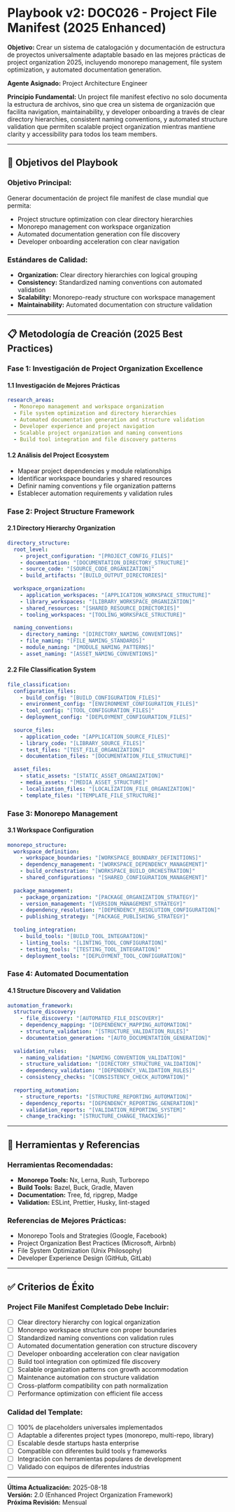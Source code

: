 # Playbook v2: DOC026 - Project File Manifest (2025 Enhanced)

**Objetivo:** Crear un sistema de catalogación y documentación de estructura de proyectos universalmente adaptable basado en las mejores prácticas de project organization 2025, incluyendo monorepo management, file system optimization, y automated documentation generation.

**Agente Asignado:** Project Architecture Engineer

**Principio Fundamental:** Un project file manifest efectivo no solo documenta la estructura de archivos, sino que crea un sistema de organización que facilita navigation, maintainability, y developer onboarding a través de clear directory hierarchies, consistent naming conventions, y automated structure validation que permiten scalable project organization mientras mantiene clarity y accessibility para todos los team members.

---

## 🎯 Objetivos del Playbook

### **Objetivo Principal:**
Generar documentación de project file manifest de clase mundial que permita:
- Project structure optimization con clear directory hierarchies
- Monorepo management con workspace organization
- Automated documentation generation con file discovery
- Developer onboarding acceleration con clear navigation

### **Estándares de Calidad:**
- **Organization:** Clear directory hierarchies con logical grouping
- **Consistency:** Standardized naming conventions con automated validation
- **Scalability:** Monorepo-ready structure con workspace management
- **Maintainability:** Automated documentation con structure validation

---

## 📋 Metodología de Creación (2025 Best Practices)

### **Fase 1: Investigación de Project Organization Excellence**

#### **1.1 Investigación de Mejores Prácticas**
```yaml
research_areas:
  - Monorepo management and workspace organization
  - File system optimization and directory hierarchies
  - Automated documentation generation and structure validation
  - Developer experience and project navigation
  - Scalable project organization and naming conventions
  - Build tool integration and file discovery patterns
```

#### **1.2 Análisis del Project Ecosystem**
- Mapear project dependencies y module relationships
- Identificar workspace boundaries y shared resources
- Definir naming conventions y file organization patterns
- Establecer automation requirements y validation rules

### **Fase 2: Project Structure Framework**

#### **2.1 Directory Hierarchy Organization**
```yaml
directory_structure:
  root_level:
    - project_configuration: "[PROJECT_CONFIG_FILES]"
    - documentation: "[DOCUMENTATION_DIRECTORY_STRUCTURE]"
    - source_code: "[SOURCE_CODE_ORGANIZATION]"
    - build_artifacts: "[BUILD_OUTPUT_DIRECTORIES]"
  
  workspace_organization:
    - application_workspaces: "[APPLICATION_WORKSPACE_STRUCTURE]"
    - library_workspaces: "[LIBRARY_WORKSPACE_ORGANIZATION]"
    - shared_resources: "[SHARED_RESOURCE_DIRECTORIES]"
    - tooling_workspaces: "[TOOLING_WORKSPACE_STRUCTURE]"
  
  naming_conventions:
    - directory_naming: "[DIRECTORY_NAMING_CONVENTIONS]"
    - file_naming: "[FILE_NAMING_STANDARDS]"
    - module_naming: "[MODULE_NAMING_PATTERNS]"
    - asset_naming: "[ASSET_NAMING_CONVENTIONS]"
```

#### **2.2 File Classification System**
```yaml
file_classification:
  configuration_files:
    - build_config: "[BUILD_CONFIGURATION_FILES]"
    - environment_config: "[ENVIRONMENT_CONFIGURATION_FILES]"
    - tool_config: "[TOOL_CONFIGURATION_FILES]"
    - deployment_config: "[DEPLOYMENT_CONFIGURATION_FILES]"
  
  source_files:
    - application_code: "[APPLICATION_SOURCE_FILES]"
    - library_code: "[LIBRARY_SOURCE_FILES]"
    - test_files: "[TEST_FILE_ORGANIZATION]"
    - documentation_files: "[DOCUMENTATION_FILE_STRUCTURE]"
  
  asset_files:
    - static_assets: "[STATIC_ASSET_ORGANIZATION]"
    - media_assets: "[MEDIA_ASSET_STRUCTURE]"
    - localization_files: "[LOCALIZATION_FILE_ORGANIZATION]"
    - template_files: "[TEMPLATE_FILE_STRUCTURE]"
```

### **Fase 3: Monorepo Management**

#### **3.1 Workspace Configuration**
```yaml
monorepo_structure:
  workspace_definition:
    - workspace_boundaries: "[WORKSPACE_BOUNDARY_DEFINITIONS]"
    - dependency_management: "[WORKSPACE_DEPENDENCY_MANAGEMENT]"
    - build_orchestration: "[WORKSPACE_BUILD_ORCHESTRATION]"
    - shared_configurations: "[SHARED_CONFIGURATION_MANAGEMENT]"
  
  package_management:
    - package_organization: "[PACKAGE_ORGANIZATION_STRATEGY]"
    - version_management: "[VERSION_MANAGEMENT_STRATEGY]"
    - dependency_resolution: "[DEPENDENCY_RESOLUTION_CONFIGURATION]"
    - publishing_strategy: "[PACKAGE_PUBLISHING_STRATEGY]"
  
  tooling_integration:
    - build_tools: "[BUILD_TOOL_INTEGRATION]"
    - linting_tools: "[LINTING_TOOL_CONFIGURATION]"
    - testing_tools: "[TESTING_TOOL_INTEGRATION]"
    - deployment_tools: "[DEPLOYMENT_TOOL_CONFIGURATION]"
```

### **Fase 4: Automated Documentation**

#### **4.1 Structure Discovery and Validation**
```yaml
automation_framework:
  structure_discovery:
    - file_discovery: "[AUTOMATED_FILE_DISCOVERY]"
    - dependency_mapping: "[DEPENDENCY_MAPPING_AUTOMATION]"
    - structure_validation: "[STRUCTURE_VALIDATION_RULES]"
    - documentation_generation: "[AUTO_DOCUMENTATION_GENERATION]"
  
  validation_rules:
    - naming_validation: "[NAMING_CONVENTION_VALIDATION]"
    - structure_validation: "[DIRECTORY_STRUCTURE_VALIDATION]"
    - dependency_validation: "[DEPENDENCY_VALIDATION_RULES]"
    - consistency_checks: "[CONSISTENCY_CHECK_AUTOMATION]"
  
  reporting_automation:
    - structure_reports: "[STRUCTURE_REPORTING_AUTOMATION]"
    - dependency_reports: "[DEPENDENCY_REPORTING_GENERATION]"
    - validation_reports: "[VALIDATION_REPORTING_SYSTEM]"
    - change_tracking: "[STRUCTURE_CHANGE_TRACKING]"
```

---

## 🔧 Herramientas y Referencias

### **Herramientas Recomendadas:**
- **Monorepo Tools:** Nx, Lerna, Rush, Turborepo
- **Build Tools:** Bazel, Buck, Gradle, Maven
- **Documentation:** Tree, fd, ripgrep, Madge
- **Validation:** ESLint, Prettier, Husky, lint-staged

### **Referencias de Mejores Prácticas:**
- Monorepo Tools and Strategies (Google, Facebook)
- Project Organization Best Practices (Microsoft, Airbnb)
- File System Optimization (Unix Philosophy)
- Developer Experience Design (GitHub, GitLab)

---

## ✅ Criterios de Éxito

### **Project File Manifest Completado Debe Incluir:**
- [ ] Clear directory hierarchy con logical organization
- [ ] Monorepo workspace structure con proper boundaries
- [ ] Standardized naming conventions con validation rules
- [ ] Automated documentation generation con structure discovery
- [ ] Developer onboarding acceleration con clear navigation
- [ ] Build tool integration con optimized file discovery
- [ ] Scalable organization patterns con growth accommodation
- [ ] Maintenance automation con structure validation
- [ ] Cross-platform compatibility con path normalization
- [ ] Performance optimization con efficient file access

### **Calidad del Template:**
- [ ] 100% de placeholders universales implementados
- [ ] Adaptable a diferentes project types (monorepo, multi-repo, library)
- [ ] Escalable desde startups hasta enterprise
- [ ] Compatible con diferentes build tools y frameworks
- [ ] Integración con herramientas populares de development
- [ ] Validado con equipos de diferentes industrias

---

**Última Actualización:** 2025-08-18  
**Versión:** 2.0 (Enhanced Project Organization Framework)  
**Próxima Revisión:** Mensual
